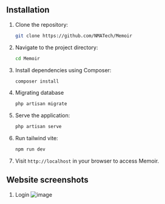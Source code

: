 ## Installation

1. Clone the repository:

    ```bash
    git clone https://github.com/NMATech/Memoir
    ```

2. Navigate to the project directory:

    ```bash
    cd Memoir
    ```

3. Install dependencies using Composer:

    ```bash
    composer install
    ```

4. Migrating database
    
    ```bash
    php artisan migrate
   ```

5. Serve the application:

    ```bash
    php artisan serve
    ```

6. Run tailwind vite:

    ```bash
    npm run dev
    ```

7. Visit `http://localhost` in your browser to access Memoir.

## Website screenshots
1. Login
   ![image](https://github.com/NMATech/Memoir/assets/107752721/6bc6b7de-216c-4505-8ad2-b3480bf7850f)
